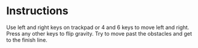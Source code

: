 # Instructions
Use left and right keys on trackpad or 4 and 6 keys to move left and right. Press any other keys to flip gravity. Try to move past the obstacles and get to the finish line.
